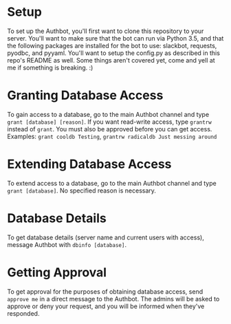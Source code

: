 # Setup
To set up the Authbot, you'll first want to clone this repository to your server. You'll want to make sure that the bot can run via Python 3.5, and that the following packages are installed for the bot to use: slackbot, requests, pyodbc, and pyyaml. You'll want to setup the config.py as described in this repo's README as well. Some things aren't covered yet, come and yell at me if something is breaking. :)

# Granting Database Access
To gain access to a database, go to the main Authbot channel and type `grant [database] [reason]`. If you want read-write access, type `grantrw` instead of `grant`. You must also be approved before you can get access. Examples: `grant cooldb Testing`, `grantrw radicaldb Just messing around`

# Extending Database Access
To extend access to a database, go to the main Authbot channel and type `grant [database]`. No specified reason is necessary.

# Database Details
To get database details (server name and current users with access), message Authbot with `dbinfo [database]`.

# Getting Approval
To get approval for the purposes of obtaining database access, send `approve me` in a direct message to the Authbot. The admins will be asked to approve or deny your request, and you will be informed when they've responded.
